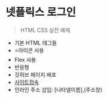 # 넷플릭스 로그인

> HTML CSS 실전 예제

- 기본 HTML 태그들
- ⭐아이콘 사용
- Flex 사용
- 반응형
- 깃허브 페이지 배포
- [사이트접속](https://hmu-a.github.io/Netflix/)
- 인라인 주소 삽입: [나타낼이름],(주소창)
